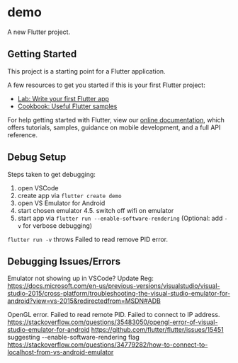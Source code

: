 # demo

A new Flutter project.

## Getting Started

This project is a starting point for a Flutter application.

A few resources to get you started if this is your first Flutter project:

- [Lab: Write your first Flutter app](https://flutter.dev/docs/get-started/codelab)
- [Cookbook: Useful Flutter samples](https://flutter.dev/docs/cookbook)

For help getting started with Flutter, view our
[online documentation](https://flutter.dev/docs), which offers tutorials,
samples, guidance on mobile development, and a full API reference.

## Debug Setup

Steps taken to get debugging:
1. open VSCode
2. create app via `flutter create demo`
3. open VS Emulator for Android
4. start chosen emulator
4.5. switch off wifi on emulator
5. start app via `flutter run --enable-software-rendering` (Optional: add `-v` for verbose debugging)

`flutter run -v` throws Failed to read remove PID error.

## Debugging Issues/Errors

Emulator not showing up in VSCode? Update Reg:
https://docs.microsoft.com/en-us/previous-versions/visualstudio/visual-studio-2015/cross-platform/troubleshooting-the-visual-studio-emulator-for-android?view=vs-2015&redirectedfrom=MSDN#ADB

OpenGL error. Failed to read remote PID. Failed to connect to IP address.
https://stackoverflow.com/questions/35483050/opengl-error-of-visual-studio-emulator-for-android
https://github.com/flutter/flutter/issues/15451 suggesting --enable-software-rendering flag
https://stackoverflow.com/questions/34779282/how-to-connect-to-localhost-from-vs-android-emulator

